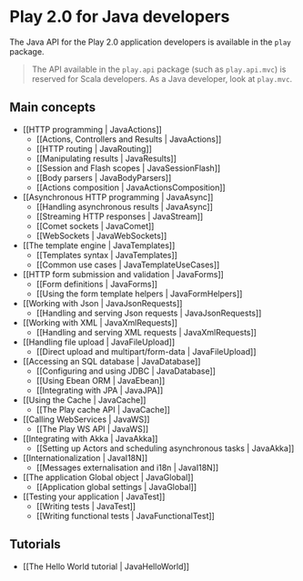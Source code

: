 # Play 2.0 for Java developers

The Java API for the Play 2.0 application developers is available in the `play` package. 

> The API available in the `play.api` package (such as `play.api.mvc`) is reserved for Scala developers. As a Java developer, look at `play.mvc`.

## Main concepts

- [[HTTP programming | JavaActions]]
    - [[Actions, Controllers and Results | JavaActions]]
    - [[HTTP routing | JavaRouting]]
    - [[Manipulating results | JavaResults]]
    - [[Session and Flash scopes | JavaSessionFlash]]
    - [[Body parsers | JavaBodyParsers]]
    - [[Actions composition | JavaActionsComposition]]
- [[Asynchronous HTTP programming | JavaAsync]]
    - [[Handling asynchronous results | JavaAsync]]
    - [[Streaming HTTP responses | JavaStream]]
    - [[Comet sockets | JavaComet]]
    - [[WebSockets | JavaWebSockets]]
- [[The template engine | JavaTemplates]]
    - [[Templates syntax | JavaTemplates]]
    - [[Common use cases | JavaTemplateUseCases]]
- [[HTTP form submission and validation | JavaForms]]
    - [[Form definitions | JavaForms]]
    - [[Using the form template helpers | JavaFormHelpers]]
- [[Working with Json | JavaJsonRequests]]
    - [[Handling and serving Json requests | JavaJsonRequests]]
- [[Working with XML | JavaXmlRequests]]
    - [[Handling and serving XML requests | JavaXmlRequests]]
- [[Handling file upload | JavaFileUpload]]
    - [[Direct upload and multipart/form-data | JavaFileUpload]]
- [[Accessing an SQL database | JavaDatabase]]
    - [[Configuring and using JDBC | JavaDatabase]]
    - [[Using Ebean ORM | JavaEbean]]
    - [[Integrating with JPA | JavaJPA]]
- [[Using the Cache | JavaCache]]
    - [[The Play cache API | JavaCache]]
- [[Calling WebServices | JavaWS]]
    - [[The Play WS API  | JavaWS]]
- [[Integrating with Akka | JavaAkka]]
    - [[Setting up Actors and scheduling asynchronous tasks | JavaAkka]]
- [[Internationalization | JavaI18N]]
    - [[Messages externalisation and i18n | JavaI18N]]
- [[The application Global object | JavaGlobal]]
    - [[Application global settings | JavaGlobal]]
- [[Testing your application | JavaTest]]
    - [[Writing tests | JavaTest]]
    - [[Writing functional tests | JavaFunctionalTest]]

## Tutorials

- [[The Hello World tutorial | JavaHelloWorld]]
